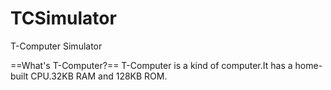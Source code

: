 TCSimulator
===========

T-Computer Simulator

==What's T-Computer?==
T-Computer is a kind of computer.It has a home-built CPU.32KB RAM and 128KB ROM.

